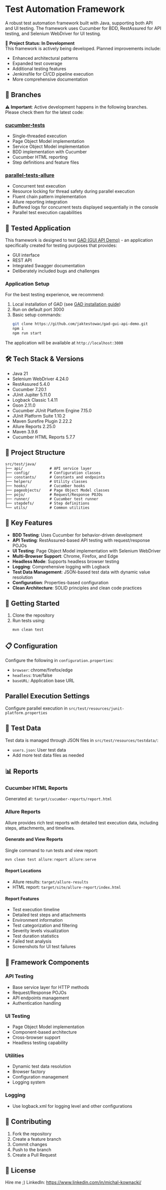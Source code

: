 # Test Automation Framework

A robust test automation framework built with Java, supporting both API and UI testing. The framework uses Cucumber for BDD, RestAssured for API testing, and Selenium WebDriver for UI testing.

🚧 **Project Status: In Development**  
This framework is actively being developed. Planned improvements include:
- Enhanced architectural patterns
- Expanded test coverage
- Additional testing features
- Jenkinsfile for CI/CD pipeline execution
- More comprehensive documentation

## 🌿 Branches

⚠️ **Important**: Active development happens in the following branches. Please check them for the latest code:

### [cucumber-tests](https://github.com/kveldulf1/java-selenium-rest-assured-test-automation-framework/tree/cucumber-tests)
- Single-threaded execution
- Page Object Model implementation
- Service Object Model implementation
- BDD implementation with Cucumber
- Cucumber HTML reporting
- Step definitions and feature files

### [parallel-tests-allure](https://github.com/kveldulf1/java-selenium-rest-assured-test-automation-framework/tree/parallel-tests-allure)
- Concurrent test execution
- Resource locking for thread safety during parallel execution
- Fluent chain pattern implementation
- Allure reporting integration
- Buffered logs for concurrent tests displayed sequentially in the console
- Parallel test execution capabilities

## 🎯 Tested Application

This framework is designed to test [GAD (GUI API Demo)](https://github.com/jaktestowac/gad-gui-api-demo) - an application specifically created for testing purposes that provides:
- GUI interface
- REST API
- Integrated Swagger documentation
- Deliberately included bugs and challenges

### Application Setup
For the best testing experience, we recommend:
1. Local installation of GAD (see [GAD installation guide](https://github.com/jaktestowac/gad-gui-api-demo#deploy-on-local))
2. Run on default port 3000
3. Basic setup commands:
   ```bash
   git clone https://github.com/jaktestowac/gad-gui-api-demo.git
   npm i
   npm run start
   ```
The application will be available at `http://localhost:3000`

## 🛠 Tech Stack & Versions
- Java 21
- Selenium WebDriver 4.24.0
- RestAssured 5.4.0
- Cucumber 7.20.1
- JUnit Jupiter 5.11.0
- Logback Classic 1.4.11
- Gson 2.11.0
- Cucumber JUnit Platform Engine 7.15.0
- JUnit Platform Suite 1.10.2
- Maven Surefire Plugin 2.22.2
- Allure Reports 2.25.0
- Maven 3.9.6
- Cucumber HTML Reports 5.7.7

## 📁 Project Structure
```
src/test/java/
├── api/            # API service layer
├── config/         # Configuration classes
├── constants/      # Constants and endpoints
├── helpers/        # Utility classes
├── hooks/          # Cucumber hooks
├── pageobjects/    # Page Object Model classes
├── pojo/           # Request/Response POJOs
├── runner/         # Cucumber test runner
├── stepdefs/       # Step definitions
└── utils/          # Common utilities
```

## 🔑 Key Features

- **BDD Testing**: Uses Cucumber for behavior-driven development
- **API Testing**: RestAssured-based API testing with request/response POJOs
- **UI Testing**: Page Object Model implementation with Selenium WebDriver
- **Multi-Browser Support**: Chrome, Firefox, and Edge
- **Headless Mode**: Supports headless browser testing
- **Logging**: Comprehensive logging with Logback
- **Test Data Management**: JSON-based test data with dynamic value resolution
- **Configuration**: Properties-based configuration
- **Clean Architecture**: SOLID principles and clean code practices

## 🚀 Getting Started

1. Clone the repository
2. Run tests using:
   ```bash
   mvn clean test
   ```

## 📋 Configuration

Configure the following in `configuration.properties`:
- `browser`: chrome/firefox/edge
- `headless`: true/false
- `baseURL`: Application base URL

## Parallel Execution Settings
Configure parallel execution in `src/test/resources/junit-platform.properties`

## 📝 Test Data

Test data is managed through JSON files in `src/test/resources/testdata/`:
- `users.json`: User test data
- Add more test data files as needed

## 📊 Reports

### Cucumber HTML Reports
Generated at:
`target/cucumber-reports/report.html`

### Allure Reports
Allure provides rich test reports with detailed test execution data, including steps, attachments, and timelines.

#### Generate and View Reports
Single command to run tests and view report:
```powershell
mvn clean test allure:report allure:serve
```


#### Report Locations
- Allure results: `target/allure-results`
- HTML report: `target/site/allure-report/index.html`

#### Report Features
- Test execution timeline
- Detailed test steps and attachments
- Environment information
- Test categorization and filtering
- Severity levels visualization
- Test duration statistics
- Failed test analysis
- Screenshots for UI test failures

## 🔧 Framework Components

### API Testing
- Base service layer for HTTP methods
- Request/Response POJOs
- API endpoints management
- Authentication handling

### UI Testing
- Page Object Model implementation
- Component-based architecture
- Cross-browser support
- Headless testing capability

### Utilities
- Dynamic test data resolution
- Browser factory
- Configuration management
- Logging system

### Logging
- Use logback.xml for logging level and other configurations

## 🤝 Contributing

1. Fork the repository
2. Create a feature branch
3. Commit changes
4. Push to the branch
5. Create a Pull Request

## 📄 License

Hire me ;) LinkedIn: https://www.linkedin.com/in/michal-kownacki/
